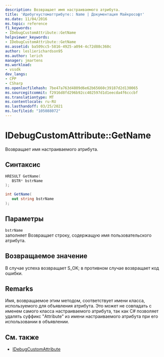 ```yaml
---
description: Возвращает имя настраиваемого атрибута.
title: 'Идебугкустоматтрибуте:: Name | Документация Майкрософт'
ms.date: 11/04/2016
ms.topic: reference
f1_keywords:
- IDebugCustomAttribute::GetName
helpviewer_keywords:
- IDebugCustomAttribute::GetName
ms.assetid: ba509cc5-5816-4925-a094-4c72d88c360c
author: leslierichardson95
ms.author: lerich
manager: jmartens
ms.workload:
- vssdk
dev_langs:
- CPP
- CSharp
ms.openlocfilehash: 7be47a763d4809d6e62b65660c39187d2d130065
ms.sourcegitcommit: f2916d8fd296b92cc402597d1d1eecda4f6cccbf
ms.translationtype: MT
ms.contentlocale: ru-RU
ms.lasthandoff: 03/25/2021
ms.locfileid: "105088072"
---
```

# <a name="idebugcustomattributegetname"></a>IDebugCustomAttribute::GetName
Возвращает имя настраиваемого атрибута.

## <a name="syntax"></a>Синтаксис

```cpp
HRESULT GetName( 
   BSTR* bstrName
);
```

```csharp
int GetName(
   out string bstrName
);
```

## <a name="parameters"></a>Параметры
`bstrName`\
заполняет Возвращает строку, содержащую имя пользовательского атрибута.

## <a name="return-value"></a>Возвращаемое значение
 В случае успеха возвращает S_OK; в противном случае возвращает код ошибки.

## <a name="remarks"></a>Remarks
 Имя, возвращаемое этим методом, соответствует имени класса, используемого для объявления атрибута. Это может не совпадать с именем самого класса настраиваемого атрибута, так как C# позволяет удалять суффикс "Attribute" из имени настраиваемого атрибута при его использовании в объявлении.

## <a name="see-also"></a>См. также
- [IDebugCustomAttribute](../../../extensibility/debugger/reference/idebugcustomattribute.md)
